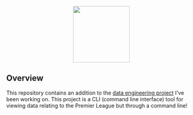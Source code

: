 <p align="center">
<img height="150" width="150" src="https://cdn.simpleicons.org/premierleague/gray"/>
</p>

## Overview
This repository contains an addition to the [data engineering project](https://github.com/digitalghost-dev/premier-league) I've been working on.
This project is a CLI (command line interface) tool for viewing data relating to the Premier League but through a command line!